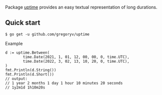 Package [uptime](https://pkg.go.dev/github.com/gregoryv/uptime) 
provides an easy textual representation of long durations.

## Quick start

    $ go get -u github.com/gregoryv/uptime


Example

    d := uptime.Between(
            time.Date(2021, 1, 01, 12, 00, 00, 0, time.UTC),
            time.Date(2022, 3, 02, 13, 10, 20, 0, time.UTC),
    )
    fmt.Println(d.String())
    fmt.Println(d.Short())
    // output:
    // 1 year 2 months 1 day 1 hour 10 minutes 20 seconds
    // 1y2m1d 1h10m20s
